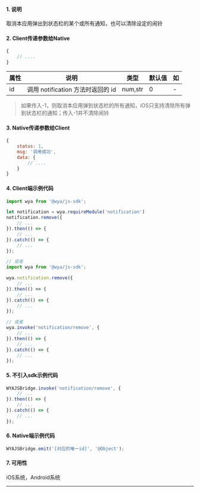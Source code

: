 #### 1. 说明

取消本应用弹出到状态栏的某个或所有通知，也可以清除设定的闹铃

#### 2. Client传递参数给Native

```javascript
{
	// ....
}
```


属性 | 说明 | 类型 | 默认值 | 如
---|---|---|---|---
id | 调用 notification 方法时返回的 id | num,str | 0 | -

> 如果传入-1，则取消本应用弹到状态栏的所有通知，iOS只支持清除所有弹到状态栏的通知；传入-1并不清除闹铃

#### 3. Native传递参数给Client

```javascript
{
	status: 1,
	msg: '调用成功',
	data: {
		// ....
	}
}
```

#### 4. Client端示例代码

```javascript
import wya from '@wya/js-sdk';

let notification = wya.requireModule('notification')
notification.remove({
	// ...
}).then(() => {
	// ...
}).catch(() => {
	// ...
});

// 或者
import wya from '@wya/js-sdk';

wya.notification.remove({
	// ...
}).then(() => {
	// ...
}).catch(() => {
	// ...
});

// 或者
wya.invoke('notification/remove', {
	// ...
}).then(() => {
	// ...
}).catch(() => {
	// ...
});
```

#### 5. 不引入sdk示例代码

```javascript
WYAJSBridge.invoke('notification/remove', {
	// ...
}).then(() => {
	// ...
}).catch(() => {
	// ...
});
```

#### 6. Native端示例代码

```javascript
WYAJSBridge.emit('[对应的唯一id]', '@Object');
```

#### 7. 可用性

iOS系统，Android系统

---------

